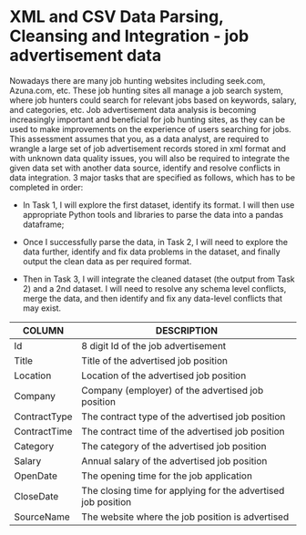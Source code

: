 # XML and CSV Data Parsing, Cleansing and Integration - job advertisement data

Nowadays there are many job hunting websites including seek.com, Azuna.com, etc. These job hunting sites
all manage a job search system, where job hunters could search for relevant jobs based on keywords, salary,
and categories, etc. Job advertisement data analysis is becoming increasingly important and beneficial for job
hunting sites, as they can be used to make improvements on the experience of users searching for jobs.
This assessment assumes that you, as a data analyst, are required to wrangle a large set of job advertisement
records stored in xml format and with unknown data quality issues, you will also be required to integrate the
given data set with another data source, identify and resolve conflicts in data integration. 3 major tasks that are specified as follows, which has to be completed in order:

+ In Task 1, I will explore the first dataset, identify its format. I will then use appropriate Python
tools and libraries to parse the data into a pandas dataframe;

+ Once I successfully parse the data, in Task 2, I will need to explore the data further, identify and
fix data problems in the dataset, and finally output the clean data as per required format.

+ Then in Task 3, I will integrate the cleaned dataset (the output from Task 2) and a 2nd dataset. I
will need to resolve any schema level conflicts, merge the data, and then identify and fix any
data-level conflicts that may exist.


| **COLUMN**   | **DESCRIPTION**                                               |
|--------------|---------------------------------------------------------------|
| Id           | 8 digit Id of the job advertisement                           |
| Title        | Title of the advertised job position                          |
| Location     | Location of the advertised job position                       |
| Company      | Company (employer) of the advertised job position             |
| ContractType | The contract type of the advertised job position              |
| ContractTime | The contract time of the advertised job position              |
| Category     | The category of the advertised job position                   |
| Salary       | Annual salary of the advertised job position                  |
| OpenDate     | The opening time for the job application                      |
| CloseDate    | The closing time for applying for the advertised job position |
| SourceName   | The website where the job position is advertised              |

